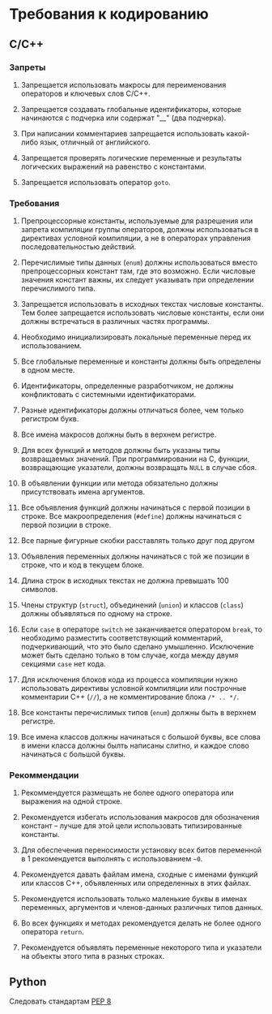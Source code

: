 # Требования к кодированию

## C/C++

### Запреты

1. Запрещается использовать макросы для переименования операторов и ключевых слов С/С++.

2. Запрещается создавать глобальные идентификаторы, которые начинаются с подчерка или содержат "__" (два подчерка).

3. При написании комментариев запрещается использовать какой-либо язык, отличный от английского.

4. Запрещается проверять логические переменные и результаты логических выражений на равенство с константами.

5. Запрещается использовать оператор `goto`.

### Требования

1. Препроцессорные константы, используемые для разрешения или запрета компиляции группы операторов, должны использоваться в директивах условной компиляции, а не в операторах управления последовательностью действий.

2. Перечислимые типы данных (`enum`) должны использоваться вместо препроцессорных констант там, где это возможно. Если числовые значения констант важны, их следует указывать при определении перечислимого типа.

3. Запрещается использовать в исходных текстах числовые константы. Тем более запрещается использовать числовые константы, если они должны встречаться в различных частях программы.

4. Необходимо инициализировать локальные переменные перед их использованием.

5. Все глобальные переменные и константы должны быть определены в одном месте.

6. Идентификаторы, определенные разработчиком, не должны конфликтовать с системными идентификаторами.

7. Разные идентификаторы должны отличаться более, чем только регистром букв.

8. Все имена макросов должны быть в верхнем регистре.

9. Для всех функций и методов должны быть указаны типы возвращаемых значений. При программировании на C, функции, возвращающие указатели, должны возвращать `NULL` в случае сбоя.

10. В объявлении функции или метода обязательно должны присутствовать имена аргументов.

11. Все объявления функций должны начинаться с первой позиции в строке. Все макроопределения (`#define`) должны начинаться с первой позиции в строке.

12. Все парные фигурные скобки расставлять только друг под другом

13. Объявления переменных должны начинаться с той же позиции в строке, что и код в текущем блоке.

14. Длина строк в исходных текстах не должна превышать 100 символов.

15. Члены структур (`struct`), объединений (`union`) и классов (`class`) должны объявляться по одному на строке.

16. Если `case` в операторе `switch` не заканчивается оператором `break`, то необходимо разместить соответствующий комментарий, подчеркивающий, что это было сделано умышленно. Исключение может быть сделано только в том случае, когда между двумя секциями `case` нет кода.

17. Для исключения блоков кода из процесса компиляции нужно использовать директивы условной компиляции или построчные комментарии C++ (`//`), а не комментирование блока `/* .. */`.

18. Все константы перечислимых типов (`enum`) должны быть в верхнем регистре.

19. Все имена классов должны начинаться с большой буквы, все слова в имени класса должны былть написаны слитно, и каждое слово начинаться с большой буквы.

### Рекоммендации

1. Рекоммендуется размещать не более одного оператора или выражения на одной строке.

2. Рекомендуется избегать использования макросов для обозначения констант – лучше для этой цели использовать типизированные константы.

3. Для обеспечения переносимости установку всех битов переменной в 1 рекомендуется выполнять с использованием `~0`.

4. Рекомендуется давать файлам имена, сходные с именами функций или классов C++, объявленных или определенных в этих файлах.

5. Рекомендуется использовать только маленькие буквы в именах переменных, аргументов и членов-данных различных типов данных.

6. Во всех функциях и методах рекомендуется делать не более одного оператора `return`.

7. Рекомендуется объявлять переменные некоторого типа и указатели на объекты этого типа в разных строках.

## Python

Следовать стандартам [PEP 8](https://peps.python.org/pep-0008/)
